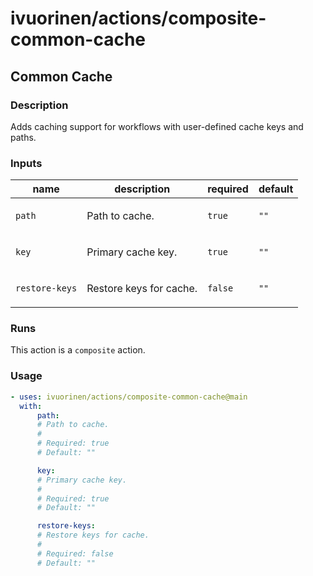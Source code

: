 # ivuorinen/actions/composite-common-cache

## Common Cache

### Description

Adds caching support for workflows with user-defined cache keys and paths.

### Inputs

| name           | description                    | required | default |
|----------------|--------------------------------|----------|---------|
| `path`         | <p>Path to cache.</p>          | `true`   | `""`    |
| `key`          | <p>Primary cache key.</p>      | `true`   | `""`    |
| `restore-keys` | <p>Restore keys for cache.</p> | `false`  | `""`    |

### Runs

This action is a `composite` action.

### Usage

```yaml
- uses: ivuorinen/actions/composite-common-cache@main
  with:
      path:
      # Path to cache.
      #
      # Required: true
      # Default: ""

      key:
      # Primary cache key.
      #
      # Required: true
      # Default: ""

      restore-keys:
      # Restore keys for cache.
      #
      # Required: false
      # Default: ""
```
